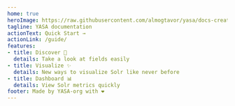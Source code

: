 ```yaml
---
home: true
heroImage: https://raw.githubusercontent.com/almogtavor/yasa/docs-creation/docs/src/.vuepress/public/assets/logo.png
tagline: YASA documentation
actionText: Quick Start →
actionLink: /guide/
features:
- title: Discover 🔎
  details: Take a look at fields easily
- title: Visualize ✨
  details: New ways to visualize Solr like never before
- title: Dashboard 📊
  details: View Solr metrics quickly
footer: Made by YASA-org with ❤️
---
```

